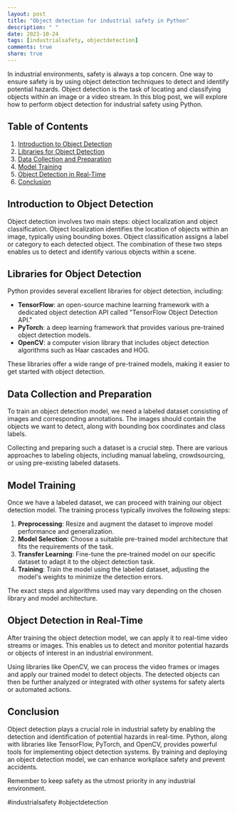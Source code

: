 ```yaml
---
layout: post
title: "Object detection for industrial safety in Python"
description: " "
date: 2023-10-24
tags: [industrialsafety, objectdetection]
comments: true
share: true
---
```


In industrial environments, safety is always a top concern. One way to ensure safety is by using object detection techniques to detect and identify potential hazards. Object detection is the task of locating and classifying objects within an image or a video stream. In this blog post, we will explore how to perform object detection for industrial safety using Python.

## Table of Contents
1. [Introduction to Object Detection](#introduction-to-object-detection)
2. [Libraries for Object Detection](#libraries-for-object-detection)
3. [Data Collection and Preparation](#data-collection-and-preparation)
4. [Model Training](#model-training)
5. [Object Detection in Real-Time](#object-detection-in-real-time)
6. [Conclusion](#conclusion)

## Introduction to Object Detection
Object detection involves two main steps: object localization and object classification. Object localization identifies the location of objects within an image, typically using bounding boxes. Object classification assigns a label or category to each detected object. The combination of these two steps enables us to detect and identify various objects within a scene.

## Libraries for Object Detection
Python provides several excellent libraries for object detection, including:
- **TensorFlow**: an open-source machine learning framework with a dedicated object detection API called "TensorFlow Object Detection API."
- **PyTorch**: a deep learning framework that provides various pre-trained object detection models.
- **OpenCV**: a computer vision library that includes object detection algorithms such as Haar cascades and HOG.

These libraries offer a wide range of pre-trained models, making it easier to get started with object detection.

## Data Collection and Preparation
To train an object detection model, we need a labeled dataset consisting of images and corresponding annotations. The images should contain the objects we want to detect, along with bounding box coordinates and class labels.

Collecting and preparing such a dataset is a crucial step. There are various approaches to labeling objects, including manual labeling, crowdsourcing, or using pre-existing labeled datasets.

## Model Training
Once we have a labeled dataset, we can proceed with training our object detection model. The training process typically involves the following steps:

1. **Preprocessing**: Resize and augment the dataset to improve model performance and generalization.
2. **Model Selection**: Choose a suitable pre-trained model architecture that fits the requirements of the task.
3. **Transfer Learning**: Fine-tune the pre-trained model on our specific dataset to adapt it to the object detection task.
4. **Training**: Train the model using the labeled dataset, adjusting the model's weights to minimize the detection errors.

The exact steps and algorithms used may vary depending on the chosen library and model architecture.

## Object Detection in Real-Time
After training the object detection model, we can apply it to real-time video streams or images. This enables us to detect and monitor potential hazards or objects of interest in an industrial environment.

Using libraries like OpenCV, we can process the video frames or images and apply our trained model to detect objects. The detected objects can then be further analyzed or integrated with other systems for safety alerts or automated actions.

## Conclusion
Object detection plays a crucial role in industrial safety by enabling the detection and identification of potential hazards in real-time. Python, along with libraries like TensorFlow, PyTorch, and OpenCV, provides powerful tools for implementing object detection systems. By training and deploying an object detection model, we can enhance workplace safety and prevent accidents. 

Remember to keep safety as the utmost priority in any industrial environment.

\#industrialsafety #objectdetection